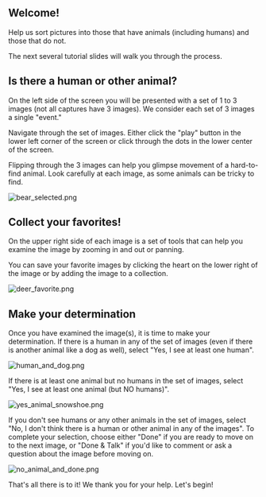 [//]: # (Tutorial 6051 - Is there a human or other animal?)

[//]: # (Step 1 - Welcome)
## Welcome! ##

Help us sort pictures into those that have animals (including humans) and those that do not. 

The next several tutorial slides will walk you through the process.

[//]: # (Step 2 -Is there an animal)

## Is there a human or other animal? ## 
On the left side of the screen you will be presented with a set of 1 to 3 images (not all captures have 3 images). We consider each set of 3 images a single "event." 

Navigate through the set of images. Either click the "play" button in the lower left corner of the screen or click through the  dots in the lower center of the screen.

Flipping through the 3 images can help you glimpse movement of a hard-to-find animal.  Look carefully at each image, as some animals can be tricky to find.

![bear_selected.png](https://panoptes-uploads.zooniverse.org/project_attached_image/886e5505-7048-4790-8db3-c3bd5601bd7d.png)

[//]: # (Step 3 - Collect favorites )

## Collect your favorites! ##

On the upper right side of each image is a set of tools that can help you examine the image by zooming in and out or panning.

You can save your favorite images by clicking the heart on the lower right of the image or by adding the image to a collection.

![deer_favorite.png](https://panoptes-uploads.zooniverse.org/project_attached_image/69df4702-dee2-4a96-ba92-f74e67c0bd9a.png)


[//]: # (Step 4 - Make determination)

## Make your determination ##

Once you have examined the image(s), it is time to make  your determination. If there is a human in any of the set of  images (even if there is another animal like a dog as well), select "Yes, I see at least one human".

![human_and_dog.png](https://panoptes-uploads.zooniverse.org/project_attached_image/c8251bac-f225-41e3-b8a4-c10639aeb85f.png)

If there is at least one animal but no humans in the set of images, select "Yes, I see at least one animal (but NO humans)". 

![yes_animal_snowshoe.png](https://panoptes-uploads.zooniverse.org/project_attached_image/0eca8b73-7476-4400-b3e2-841e1f56d5d4.png)

If you don't see humans or any other animals in the set of images, select "No, I don't think there is a human or other animal in any of the images". To complete your selection, choose either "Done" if you are ready to move on to the next image, or "Done & Talk" if you'd like to comment or ask a question about the image before moving on.

![no_animal_and_done.png](https://panoptes-uploads.zooniverse.org/project_attached_image/74c06ba7-979e-4808-aff6-cd546012b326.png)

[//]: # (Step 5 - Finish)

That's all there is to it!  We thank you for your help. Let's begin!

